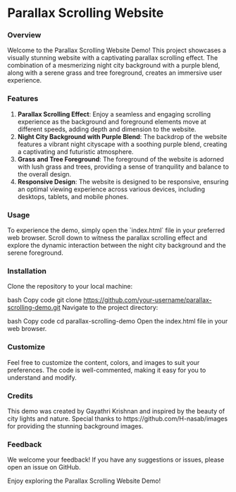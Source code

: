 <h1>Parallax Scrolling Website</h1>
<h3>Overview</h3>
<p>Welcome to the Parallax Scrolling Website Demo! This project showcases a visually stunning website with a captivating parallax scrolling effect. The combination of a mesmerizing night city background with a purple blend, along with a serene grass and tree foreground, creates an immersive user experience.</p>

<h3>Features</h3>
<ol>
<li><b>Parallax Scrolling Effect</b>: Enjoy a seamless and engaging scrolling experience as the background and foreground elements move at different speeds, adding depth and dimension to the website.</li>

<li><b>Night City Background with Purple Blend</b>: The backdrop of the website features a vibrant night cityscape with a soothing purple blend, creating a captivating and futuristic atmosphere.</li>

<li><b>Grass and Tree Foreground</b>: The foreground of the website is adorned with lush grass and trees, providing a sense of tranquility and balance to the overall design.</li>

<li><b>Responsive Design</b>: The website is designed to be responsive, ensuring an optimal viewing experience across various devices, including desktops, tablets, and mobile phones.</li>
</ol>

<h3>Usage</h3>
<p>To experience the demo, simply open the `index.html` file in your preferred web browser. Scroll down to witness the parallax scrolling effect and explore the dynamic interaction between the night city background and the serene foreground.</p>

<h3>Installation</h3>
Clone the repository to your local machine:

bash
Copy code
git clone https://github.com/your-username/parallax-scrolling-demo.git
Navigate to the project directory:

bash
Copy code
cd parallax-scrolling-demo
Open the index.html file in your web browser.

<h3>Customize</h3>
<p>Feel free to customize the content, colors, and images to suit your preferences. The code is well-commented, making it easy for you to understand and modify.</p>

<h3>Credits</h3>
<p>This demo was created by Gayathri Krishnan and inspired by the beauty of city lights and nature. Special thanks to https://github.com/H-nasab/images for providing the stunning background images.</p>

<h3>Feedback</h3>
<p>We welcome your feedback! If you have any suggestions or issues, please open an issue on GitHub.</p>

<p>Enjoy exploring the Parallax Scrolling Website Demo!</p>





